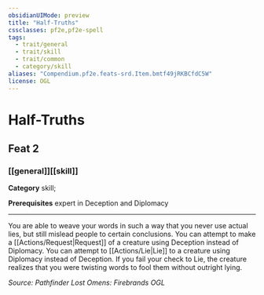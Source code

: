 ```yaml
---
obsidianUIMode: preview
title: "Half-Truths"
cssclasses: pf2e,pf2e-spell
tags:
  - trait/general
  - trait/skill
  - trait/common
  - category/skill
aliases: "Compendium.pf2e.feats-srd.Item.bmtf49jRKBCfdC5W"
license: OGL
---
```

# Half-Truths
## Feat 2
### [[general]][[skill]]

**Category** skill; 



**Prerequisites** expert in Deception and Diplomacy
* * *
You are able to weave your words in such a way that you never use actual lies, but still mislead people to certain conclusions. You can attempt to make a [[Actions/Request|Request]] of a creature using Deception instead of Diplomacy. You can attempt to [[Actions/Lie|Lie]] to a creature using Diplomacy instead of Deception. If you fail your check to Lie, the creature realizes that you were twisting words to fool them without outright lying.

*Source: Pathfinder Lost Omens: Firebrands*
*OGL*